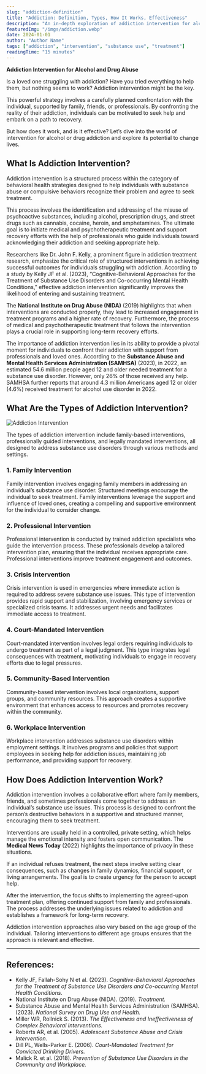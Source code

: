 ```yaml
---
slug: "addiction-definition"
title: "Addiction: Definition, Types, How It Works, Effectiveness"
description: "An in-depth exploration of addiction intervention for alcohol and drug abuse, covering the process, types, and effectiveness."
featuredImg: "/imgs/addiction.webp"
date: 2024-01-01
author: "Author Name"
tags: ["addiction", "intervention", "substance use", "treatment"]
readingTime: "15 minutes"
---
```


**Addiction Intervention for Alcohol and Drug Abuse**

Is a loved one struggling with addiction? Have you tried everything to help them, but nothing seems to work? Addiction intervention might be the key.

This powerful strategy involves a carefully planned confrontation with the individual, supported by family, friends, or professionals. By confronting the reality of their addiction, individuals can be motivated to seek help and embark on a path to recovery.

But how does it work, and is it effective? Let’s dive into the world of intervention for alcohol or drug addiction and explore its potential to change lives.

## What Is Addiction Intervention?

Addiction intervention is a structured process within the category of behavioral health strategies designed to help individuals with substance abuse or compulsive behaviors recognize their problem and agree to seek treatment.

This process involves the identification and addressing of the misuse of psychoactive substances, including alcohol, prescription drugs, and street drugs such as cannabis, cocaine, heroin, and amphetamines. The ultimate goal is to initiate medical and psychotherapeutic treatment and support recovery efforts with the help of professionals who guide individuals toward acknowledging their addiction and seeking appropriate help.

Researchers like Dr. John F. Kelly, a prominent figure in addiction treatment research, emphasize the critical role of structured interventions in achieving successful outcomes for individuals struggling with addiction. According to a study by Kelly JF et al. (2023), “Cognitive-Behavioral Approaches for the Treatment of Substance Use Disorders and Co-occurring Mental Health Conditions,” effective addiction intervention significantly improves the likelihood of entering and sustaining treatment.

The **National Institute on Drug Abuse (NIDA)** (2019) highlights that when interventions are conducted properly, they lead to increased engagement in treatment programs and a higher rate of recovery. Furthermore, the process of medical and psychotherapeutic treatment that follows the intervention plays a crucial role in supporting long-term recovery efforts.

The importance of addiction intervention lies in its ability to provide a pivotal moment for individuals to confront their addiction with support from professionals and loved ones. According to the **Substance Abuse and Mental Health Services Administration (SAMHSA)** (2023), in 2022, an estimated 54.6 million people aged 12 and older needed treatment for a substance use disorder. However, only 26% of those received any help. SAMHSA further reports that around 4.3 million Americans aged 12 or older (4.6%) received treatment for alcohol use disorder in 2022.

## What Are the Types of Addiction Intervention?

![Addiction Intervention](/imgs/Intervention-alcohol-drug-types.webp "Addiction Intervention for Alcohol and Drug")

The types of addiction intervention include family-based interventions, professionally guided interventions, and legally mandated interventions, all designed to address substance use disorders through various methods and settings.

### 1. Family Intervention

Family intervention involves engaging family members in addressing an individual’s substance use disorder. Structured meetings encourage the individual to seek treatment. Family interventions leverage the support and influence of loved ones, creating a compelling and supportive environment for the individual to consider change.

### 2. Professional Intervention

Professional intervention is conducted by trained addiction specialists who guide the intervention process. These professionals develop a tailored intervention plan, ensuring that the individual receives appropriate care. Professional interventions improve treatment engagement and outcomes.

### 3. Crisis Intervention

Crisis intervention is used in emergencies where immediate action is required to address severe substance use issues. This type of intervention provides rapid support and stabilization, involving emergency services or specialized crisis teams. It addresses urgent needs and facilitates immediate access to treatment.

### 4. Court-Mandated Intervention

Court-mandated intervention involves legal orders requiring individuals to undergo treatment as part of a legal judgment. This type integrates legal consequences with treatment, motivating individuals to engage in recovery efforts due to legal pressures.

### 5. Community-Based Intervention

Community-based intervention involves local organizations, support groups, and community resources. This approach creates a supportive environment that enhances access to resources and promotes recovery within the community.

### 6. Workplace Intervention

Workplace intervention addresses substance use disorders within employment settings. It involves programs and policies that support employees in seeking help for addiction issues, maintaining job performance, and providing support for recovery.

## How Does Addiction Intervention Work?

Addiction intervention involves a collaborative effort where family members, friends, and sometimes professionals come together to address an individual’s substance use issues. This process is designed to confront the person’s destructive behaviors in a supportive and structured manner, encouraging them to seek treatment.

Interventions are usually held in a controlled, private setting, which helps manage the emotional intensity and fosters open communication. The **Medical News Today** (2022) highlights the importance of privacy in these situations.

If an individual refuses treatment, the next steps involve setting clear consequences, such as changes in family dynamics, financial support, or living arrangements. The goal is to create urgency for the person to accept help.

After the intervention, the focus shifts to implementing the agreed-upon treatment plan, offering continued support from family and professionals. The process addresses the underlying issues related to addiction and establishes a framework for long-term recovery.

Addiction intervention approaches also vary based on the age group of the individual. Tailoring interventions to different age groups ensures that the approach is relevant and effective.

---

## References:

- Kelly JF, Fallah-Sohy N et al. (2023). _Cognitive-Behavioral Approaches for the Treatment of Substance Use Disorders and Co-occurring Mental Health Conditions._
- National Institute on Drug Abuse (NIDA). (2019). _Treatment._
- Substance Abuse and Mental Health Services Administration (SAMHSA). (2023). _National Survey on Drug Use and Health._
- Miller WR, Rollnick S. (2013). _The Effectiveness and Ineffectiveness of Complex Behavioral Interventions._
- Roberts AR, et al. (2005). _Adolescent Substance Abuse and Crisis Intervention._
- Dill PL, Wells-Parker E. (2006). _Court-Mandated Treatment for Convicted Drinking Drivers._
- Malick R. et al. (2018). _Prevention of Substance Use Disorders in the Community and Workplace._
